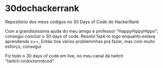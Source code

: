 # 30dochackerrank
Repositório dos meus códigos no 30 Days of Code do HackerRank

Com a grandissíssima ajuda do meu amigo e professor "HappyHippyHippo", consegui concluir o 30 days of code. Resolvi fazê-lo logo enquanto estava aprendendo c++,
Então tive vários probleminhas pra fazer, mas com muito esforço, consegui

Fiz todo o 30 days of code em live, no meu canal da twitch "twitch.tv/doctorrotcod"
